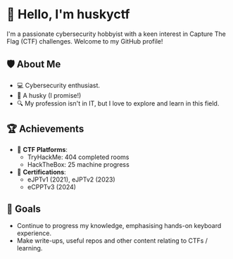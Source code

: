 # 👋 Hello, I'm huskyctf

I'm a passionate cybersecurity hobbyist with a keen interest in Capture The Flag (CTF) challenges. Welcome to my GitHub profile!

## 🛡️ About Me
- 💻 Cybersecurity enthusiast.
- 🐾 A husky (I promise!)
- 🔍 My profession isn't in IT, but I love to explore and learn in this field.

## 🏆 Achievements
- 🥇 **CTF Platforms**:
  - TryHackMe: 404 completed rooms
  - HackTheBox: 25 machine progress
- 📜 **Certifications**:
  - eJPTv1 (2021), eJPTv2 (2023)
  - eCPPTv3 (2024)

## 🎯 Goals
 - Continue to progress my knowledge, emphasising hands-on keyboard experience.
 - Make write-ups, useful repos and other content relating to CTFs / learning.

